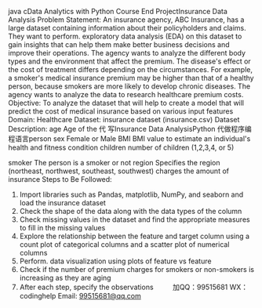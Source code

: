 java cData Analytics with Python Course End ProjectInsurance Data Analysis 
Problem Statement: 
An insurance agency, ABC Insurance, has a large dataset containing information about their policyholders and claims. They want to perform. exploratory data analysis (EDA) on this dataset to gain insights that can help them make better business decisions and improve their operations.
The agency wants to analyze the different body types and the environment that affect the premium. The disease's effect or the cost of treatment differs depending on the circumstances. For example, a smoker's medical insurance premium may be higher than that of a healthy person, because smokers are more likely to develop chronic diseases.   The agency wants to analyze the data to research healthcare premium costs.
Objective: To analyze the dataset that will help to create a model that will predict the cost of medical insurance based on various input features
Domain: Healthcare
Dataset: insurance dataset (insurance.csv)
Dataset Description: 
age 
Age of the 代 写Insurance Data AnalysisPython
代做程序编程语言person 
sex 
Female or Male 
BMI 
BMI value to estimate an individual's health and fitness condition 
children 
number of children (1,2,3,4, or 5) 

smoker 
The person is a smoker or not 
region 
Specifies the region (northeast, northwest, southeast, southwest) 
charges 
the amount of insurance 
Steps to Be Followed: 
1.   Import libraries such as Pandas, matplotlib, NumPy, and seaborn and load the insurance dataset
2.   Check the shape of the data along with the data types of the column
3.   Check missing values in the dataset and find the appropriate measures to fill in the missing values
4.   Explore the relationship between the feature and target column using a count plot of categorical columns and a scatter plot of numerical columns
5.   Perform. data visualization using plots of feature vs feature
6.   Check if the number of premium charges for smokers or non-smokers is increasing as they are aging
7.   After each step, specify the observations         
加QQ：99515681  WX：codinghelp  Email: 99515681@qq.com
